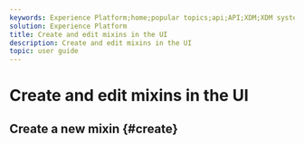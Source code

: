 ```yaml
---
keywords: Experience Platform;home;popular topics;api;API;XDM;XDM system;;experience data model;data model;ui;workspace;
solution: Experience Platform
title: Create and edit mixins in the UI
description: Create and edit mixins in the UI
topic: user guide
---
```


# Create and edit mixins in the UI

## Create a new mixin {#create}